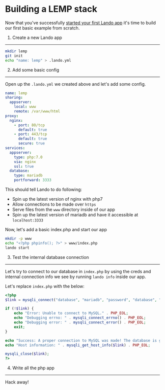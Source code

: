 Building a LEMP stack
=====================

Now that you've successfully [started your first Lando app](./first-app.md) it's time to build our first basic example from scratch.

1. Create a new Lando app
-------------------------

```bash
mkdir lemp
git init
echo "name: lemp" > .lando.yml
```

2. Add some basic config
------------------------

Open up the `.lando.yml` we created above and let's add some config.

```yml
name: lemp
sharing:
  appserver:
    local: www
    remote: /var/www/html
proxy:
  nginx:
    - port: 80/tcp
      default: true
    - port: 443/tcp
      default: true
      secure: true
services:
  appserver:
    type: php:7.0
    via: nginx
    ssl: true
  database:
    type: mariadb
    portforward: 3333
```

This should tell Lando to do following:

  * Spin up the latest version of nginx with php7
  * Allow connections to be made over `https`
  * Serve files from the `www` directory inside of our app
  * Spin up the latest version of mariadb and have it accessible at `localhost:3333`

Now, let's add a basic index.php and start our app

```bash
mkdir -p www
echo "<?php phpinfo(); ?>" > www/index.php
lando start
```

3. Test the internal database connection
----------------------------------------

Let's try to connect to our database in `index.php` by using the creds and internal connection info we see by running `lando info` inside our app.

Let's replace `index.php` with the below:

```php
<?php
$link = mysqli_connect("database", "mariadb", "password", "database", "3306");

if (!$link) {
    echo "Error: Unable to connect to MySQL." . PHP_EOL;
    echo "Debugging errno: " . mysqli_connect_errno() . PHP_EOL;
    echo "Debugging error: " . mysqli_connect_error() . PHP_EOL;
    exit;
}

echo "Success: A proper connection to MySQL was made! The database is great." . PHP_EOL;
echo "Host information: " . mysqli_get_host_info($link) . PHP_EOL;

mysqli_close($link);
?>
```

4. Write all the php app
------------------------

Hack away!
